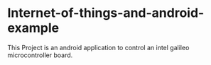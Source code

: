 # Internet-of-things-and-android-example
This Project is an android application to control an intel galileo microcontroller board.
